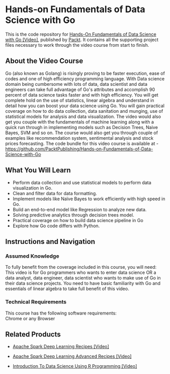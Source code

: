 # Hands-on Fundamentals of Data Science with Go
This is the code repository for [Hands-On Fundamentals of Data Science with Go [Video]](https://www.packtpub.com/big-data-and-business-intelligence/hands-fundamentals-data-science-go-video), published by [Packt](https://www.packtpub.com/?utm_source=github). It contains all the supporting project files necessary to work through the video course from start to finish.
## About the Video Course
Go (also known as Golang) is risingly proving to be faster execution, ease of codes and one of high efficiency programming language. With Data science domain being cumbersome with lots of data, data scientist and data engineers can take full advantage of Go's attributes and accomplish 90 percent of data science tasks faster and with high efficiency.
You will get complete hold on the use of statistics, linear algebra and understand in detail how you can boost your data science using Go. You will gain practical coverage on how to do data collection, data sanitation and munging, use of statistical models for analysis and data visualization. The video would also get you couple with the fundamentals of machine learning along with a quick run through in implementing models such as Decision Trees, Naive Bayes, SVM and so on. The course would also get you through couple of examples like recommendation system, sentimental analysis and stock prices forecasting.
The code bundle for this video course is available at - https://github.com/PacktPublishing/Hands-on-Fundamentals-of-Data-Science-with-Go

<H2>What You Will Learn</H2>
<DIV class=book-info-will-learn-text>
<UL>
<LI> Perform data collection and use statistical models to perform data visualization in Go.
<LI> Clean and filter data for data formatting.
<LI> Implement models like Naïve Bayes to work efficiently with high speed in Go. 
<LI> Build an end-to-end model like Regression to analyze new data.
<LI> Solving predictive analytics through decision trees model.
<LI> Practical coverage on how to build data science pipeline in Go
<LI> Explore how Go code differs with Python.</UL></DIV>

## Instructions and Navigation
### Assumed Knowledge
To fully benefit from the coverage included in this course, you will need:<br/>
This video is for Go programmers who wants to enter data science OR a data analyst, data engineer, data scientist who wants to make use of Go in their data science projects. You need to have basic familiarity with Go and essentials of linear algebra to take full benefit of this video.
### Technical Requirements
This course has the following software requirements:<br/>
Chrome or any Browser<br/>




## Related Products
* [Apache Spark Deep Learning Recipes [Video]](https://www.packtpub.com/big-data-and-business-intelligence/apache-spark-deep-learning-recipes-video)

* [Apache Spark Deep Learning Advanced Recipes [Video]](https://www.packtpub.com/big-data-and-business-intelligence/apache-spark-deep-learning-advanced-recipes-video)

* [Introduction To Data Science Using R Programming [Video]](https://www.packtpub.com/big-data-and-business-intelligence/introduction-data-science-using-r-programming-video)
